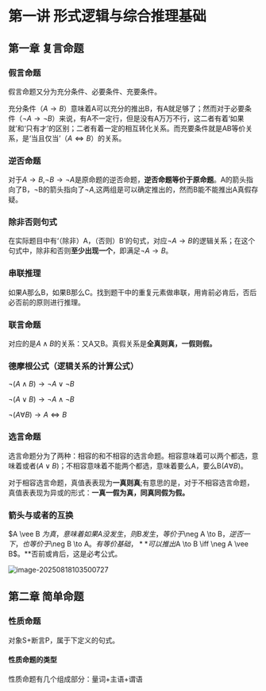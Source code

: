 # 第一讲 形式逻辑与综合推理基础

## 第一章 复言命题

### 假言命题

假言命题又分为充分条件、必要条件、充要条件。

充分条件（$A\to B$）意味着A可以充分的推出B，有A就足够了；然而对于必要条件（$\neg A\to\neg B$）来说，有A不一定行，但是没有A万万不行，这二者有着‘如果就’和‘只有才’的区别；二者有着一定的相互转化关系。而充要条件就是AB等价关系，是‘当且仅当’（$A \iff B$）的关系。

### 逆否命题

对于$A\to B$,$\neg B \to \neg A$是原命题的逆否命题，**逆否命题等价于原命题**。A的箭头指向了B，$\neg$B的箭头指向了$\neg A$,这两组是可以确定推出的，然而B能不能推出A真假存疑。

### 除非否则句式

在实际题目中有‘（除非）A，（否则）B’的句式，对应$\neg A\to B$的逻辑关系；在这个句式中，除非和否则**至少出现一个**，即满足$\neg A\to B$。

### 串联推理

如果A那么B，如果B那么C。找到题干中的重复元素做串联，用肯前必肯后，否后必否前的原则进行推理。

### 联言命题

对应的是$A \wedge B$的关系：又A又B。真假关系是**全真则真，一假则假。**

### 德摩根公式（逻辑关系的计算公式）

$\neg(A\wedge B)\to \neg A \vee \neg B$

$\neg(A \vee B)\to \neg A \wedge \neg B$

$\neg (A \forall B)\to A \iff B$



### 选言命题

选言命题分为了两种：相容的和不相容的选言命题。相容意味着可以两个都选，意味着或者($A \vee B$)；不相容意味着不能两个都选，意味着要么A，要么B($A \forall B$)。

对于相容选言命题，真值表表现为**一真则真**;有意思的是，对于不相容选言命题，真值表表现为异或的形式：**一真一假为真，同真同假为假。**

### 箭头与或者的互换

$A \vee  B  $为真，意味着如果A没发生，则B发生，等价于$\neg A \to B$，逆否一下，也等价于$\neg B \to A$。有等价基础，**可以推出$A \to B \iff \neg A \vee B$。**否前或肯后，这是必考公式。

![image-20250818103500727](D:\myfirstgithubcode\daiyujinweb\assets\image-20250818103500727.png)

## 第二章 简单命题

### 性质命题

对象S+断言P，属于下定义的句式。

#### 性质命题的类型

性质命题有几个组成部分：量词+主语+谓语









